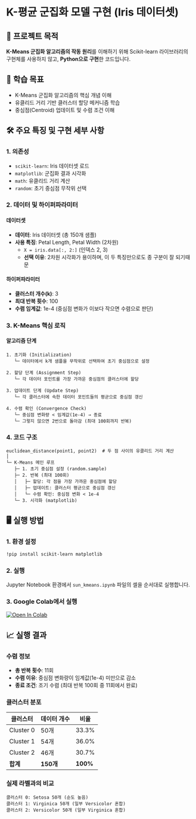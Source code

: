 # K-평균 군집화 모델 구현 (Iris 데이터셋)

## 📌 프로젝트 목적
**K-Means 군집화 알고리즘의 작동 원리**를 이해하기 위해 Scikit-learn 라이브러리의 구현체를 사용하지 않고, **Python으로 구현**한 코드입니다.

## 🎯 학습 목표
- K-Means 군집화 알고리즘의 핵심 개념 이해
- 유클리드 거리 기반 클러스터 할당 메커니즘 학습
- 중심점(Centroid) 업데이트 및 수렴 조건 이해

## 🛠️ 주요 특징 및 구현 세부 사항

### 1. 의존성
- `scikit-learn`: Iris 데이터셋 로드
- `matplotlib`: 군집화 결과 시각화
- `math`: 유클리드 거리 계산
- `random`: 초기 중심점 무작위 선택

### 2. 데이터 및 하이퍼파라미터

#### 데이터셋
- **데이터**: Iris 데이터셋 (총 150개 샘플)
- **사용 특징**: Petal Length, Petal Width (2차원)
  - `X = iris.data[:, 2:]` (인덱스 2, 3)
  - **선택 이유**: 2차원 시각화가 용이하며, 이 두 특징만으로도 종 구분이 잘 되기때문

#### 하이퍼파라미터
- **클러스터 개수(k)**: 3
- **최대 반복 횟수**: 100
- **수렴 임계값**: 1e-4 (중심점 변화가 이보다 작으면 수렴으로 판단)

### 3. K-Means 핵심 로직

#### 알고리즘 단계
```
1. 초기화 (Initialization)
   └─ 데이터에서 k개 샘플을 무작위로 선택하여 초기 중심점으로 설정

2. 할당 단계 (Assignment Step)
   └─ 각 데이터 포인트를 가장 가까운 중심점의 클러스터에 할당

3. 업데이트 단계 (Update Step)
   └─ 각 클러스터에 속한 데이터 포인트들의 평균으로 중심점 갱신

4. 수렴 확인 (Convergence Check)
   └─ 중심점 변화량 < 임계값(1e-4) → 종료
   └─ 그렇지 않으면 2번으로 돌아감 (최대 100회까지 반복)
```

### 4. 코드 구조
```
euclidean_distance(point1, point2)  # 두 점 사이의 유클리드 거리 계산
│
└─ K-Means 메인 루프
   ├─ 1. 초기 중심점 설정 (random.sample)
   ├─ 2. 반복 (최대 100회)
   │   ├─ 할당: 각 점을 가장 가까운 중심점에 할당
   │   ├─ 업데이트: 클러스터 평균으로 중심점 갱신
   │   └─ 수렴 확인: 중심점 변화 < 1e-4
   └─ 3. 시각화 (matplotlib)
```

## 🖥️ 실행 방법

### 1. 환경 설정
```bash
!pip install scikit-learn matplotlib
```

### 2. 실행
Jupyter Notebook 환경에서 `sun_kmeans.ipynb` 파일의 셀을 순서대로 실행합니다.

### 3. Google Colab에서 실행
[![Open In Colab](https://colab.research.google.com/assets/colab-badge.svg)](https://colab.research.google.com/drive/1Oq8mDO2fEaB0v2Lvne8oU91O81kdIO1X?usp=sharing)

## 📈 실행 결과

### 수렴 정보
- **총 반복 횟수**: 11회
- **수렴 이유**: 중심점 변화량이 임계값(1e-4) 미만으로 감소
- **종료 조건**: 조기 수렴 (최대 반복 100회 중 11회에서 완료)

### 클러스터 분포
| 클러스터 | 데이터 개수 | 비율 |
|---------|-----------|------|
| Cluster 0 | 50개 | 33.3% |
| Cluster 1 | 54개 | 36.0% |
| Cluster 2 | 46개 | 30.7% |
| **합계** | **150개** | **100%** |

### 실제 라벨과의 비교
```
클러스터 0: Setosa 50개 (순도 높음)
클러스터 1: Virginica 50개 (일부 Versicolor 혼합)
클러스터 2: Versicolor 50개 (일부 Virginica 혼합)
```
